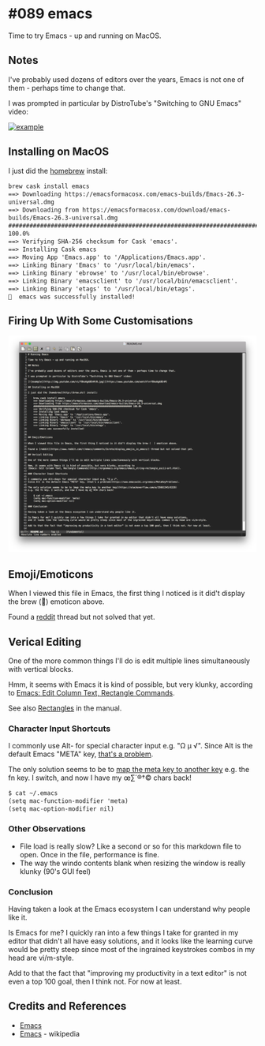 # #089 emacs

Time to try Emacs - up and running on MacOS.

## Notes

I've probably used dozens of editors over the years, Emacs is not one of them - perhaps time to change that.

I was prompted in particular by DistroTube's "Switching to GNU Emacs" video:

[![example](https://img.youtube.com/vi/Y8koAgkBEnM/0.jpg)](https://www.youtube.com/watch?v=Y8koAgkBEnM)

## Installing on MacOS

I just did the [homebrew](http://brew.sh/) install:

    brew cask install emacs
    ==> Downloading https://emacsformacosx.com/emacs-builds/Emacs-26.3-universal.dmg
    ==> Downloading from https://emacsformacosx.com/download/emacs-builds/Emacs-26.3-universal.dmg
    ######################################################################## 100.0%
    ==> Verifying SHA-256 checksum for Cask 'emacs'.
    ==> Installing Cask emacs
    ==> Moving App 'Emacs.app' to '/Applications/Emacs.app'.
    ==> Linking Binary 'Emacs' to '/usr/local/bin/emacs'.
    ==> Linking Binary 'ebrowse' to '/usr/local/bin/ebrowse'.
    ==> Linking Binary 'emacsclient' to '/usr/local/bin/emacsclient'.
    ==> Linking Binary 'etags' to '/usr/local/bin/etags'.
    🍺  emacs was successfully installed!

## Firing Up With Some Customisations

![editing](./assets/editing.png?raw=true)

## Emoji/Emoticons

When I viewed this file in Emacs, the first thing I noticed is it did't display the brew (🍺) emoticon above.

Found a [reddit](https://www.reddit.com/r/emacs/comments/3srete/display_emojis_in_emacs/) thread but not solved that yet.

## Verical Editing

One of the more common things I'll do is edit multiple lines simultaneously with vertical blocks.

Hmm, it seems with Emacs it is kind of possible, but very klunky, according to
[Emacs: Edit Column Text, Rectangle Commands](http://ergoemacs.org/emacs/emacs_string-rectangle_ascii-art.html).

See also [Rectangles](https://www.gnu.org/software/emacs/manual/html_node/emacs/Rectangles.html) in the manual.

### Character Input Shortcuts

I commonly use Alt-<key> for special character input e.g. "Ω µ √".
Since Alt is the default Emacs "META" key, [that's a problem](https://www.emacswiki.org/emacs/MetaKeyProblems).

The only solution seems to be to [map the meta key to another key](https://stackoverflow.com/a/35661545/6329)
e.g. the fn key. I switch, and now I have my œ∑´®†© chars back!

    $ cat ~/.emacs
    (setq mac-function-modifier 'meta)
    (setq mac-option-modifier nil)


### Other Observations

* File load is really slow? Like a second or so for this markdown file to open. Once in the file, performance is fine.
* The way the windo contents blank when resizing the window is really klunky (90's GUI feel)

### Conclusion

Having taken a look at the Emacs ecosystem I can understand why people like it.

Is Emacs for me? I quickly ran into a few things I take for granted in my editor that didn't all have easy solutions,
and it looks like the learning curve would be pretty steep since most of the ingrained keystrokes combos in my head are vi/m-style.

Add to that the fact that "improving my productivity in a text editor" is not even a top 100 goal, then I think not. For now at least.


## Credits and References

* [Emacs](https://www.gnu.org/software/emacs/)
* [Emacs](https://en.wikipedia.org/wiki/Emacs) - wikipedia
